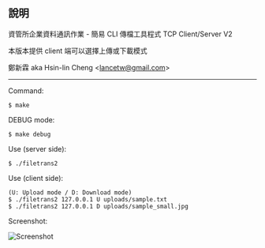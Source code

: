 說明
--------
資管所企業資料通訊作業 - 簡易 CLI 傳檔工具程式 TCP Client/Server V2

本版本提供 client 端可以選擇上傳或下載模式


鄭新霖 aka Hsin-lin Cheng <<lancetw@gmail.com>>

- - - - 

Command:

    $ make

DEBUG mode:

    $ make debug
    
Use (server side):

    $ ./filetrans2
    
Use (client side):

    (U: Upload mode / D: Download mode)
    $ ./filetrans2 127.0.0.1 U uploads/sample.txt
    $ ./filetrans2 127.0.0.1 D uploads/sample_small.jpg
    
Screenshot:

![Screenshot](http://i.imgur.com/5gHLh.png "Screenshot")

